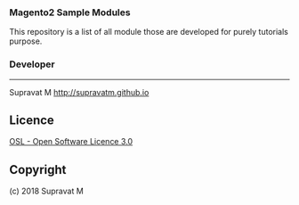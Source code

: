 ### Magento2 Sample Modules

This repository is a list of all module those are developed for purely tutorials purpose.


### Developer

---------
Supravat M
http://supravatm.github.io

Licence
-------
[OSL - Open Software Licence 3.0](http://opensource.org/licenses/osl-3.0.php)

Copyright
---------
(c) 2018 Supravat M